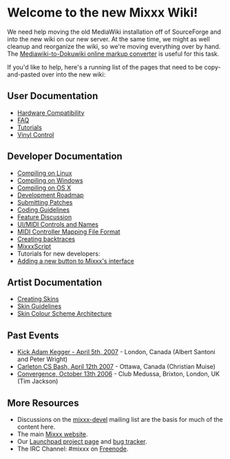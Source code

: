 # Welcome to the new Mixxx Wiki\!

We need help moving the old MediaWiki installation off of SourceForge
and into the new wiki on our new server. At the same time, we might as
well cleanup and reorganize the wiki, so we're moving everything over by
hand. The [Mediawiki-to-Dokuwiki online markup
converter](http://johbuc6.coconia.net/mediawiki2dokuwiki.php) is useful
for this task.

If you'd like to help, here's a running list of the pages that need to
be copy-and-pasted over into the new wiki:

## User Documentation

  - [Hardware Compatibility](Hardware%20Compatibility)
  - [FAQ](FAQ)
  - [Tutorials](Tutorials)
  - [Vinyl Control](Vinyl%20Control)

## Developer Documentation

  - [Compiling on Linux](Compiling%20on%20Linux)
  - [Compiling on Windows](Compiling%20on%20Windows)
  - [Compiling on OS X](Compiling%20on%20OS%20X)
  - [Development Roadmap](Development%20Roadmap)
  - [Submitting Patches](Submitting%20Patches)
  - [Coding Guidelines](Coding%20Guidelines)
  - [Feature Discussion](Feature%20Discussion)
  - [UI/MIDI Controls and Names](UI/MIDI%20Controls%20and%20Names)
  - [MIDI Controller Mapping File
    Format](MIDI%20Controller%20Mapping%20File%20Format)
  - [Creating backtraces](Creating%20backtraces)
  - [MixxxScript](MixxxScript)
  - Tutorials for new developers:
  - [Adding a new button to Mixxx's
    interface](Adding%20a%20new%20button%20to%20Mixxx's%20interface)

## Artist Documentation

  - [Creating Skins](Creating%20Skins)
  - [Skin Guidelines](Skin%20Guidelines)
  - [Skin Colour Scheme
    Architecture](Skin%20Colour%20Scheme%20Architecture)

## Past Events

  - [Kick Adam Kegger - April 5th, 2007](kickadamkegger20070405) -
    London, Canada (Albert Santoni and Peter Wright)
  - [Carleton CS Bash, April 12th 2007](haz200704012) - Ottawa, Canada
    (Christian Muise)
  - [Convergence, October 13th 2006](convergence20061013) - Club
    Medussa, Brixton, London, UK (Tim Jackson) 

## More Resources

  - Discussions on the
    [mixxx-devel](https://lists.sourceforge.net/lists/listinfo/mixxx-devel)
    mailing list are the basis for much of the content here.
  - The main [Mixxx website](http://www.mixxx.org).
  - Our [Launchpad project page](http://www.launchpad.net/mixxx/) and
    [bug tracker](https://bugs.launchpad.net/mixxx/).
  - The IRC Channel: \#mixxx on [Freenode](http://freenode.net/).

